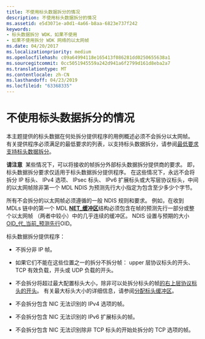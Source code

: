 ```yaml
---
title: 不使用标头数据拆分的情况
description: 不使用标头数据拆分的情况
ms.assetid: e5d3071e-a0d1-4a66-b8aa-6823e737f242
keywords:
- 标头数据拆分 WDK，如果不使用
- 如果不使用拆分 WDK 网络的以太网帧
ms.date: 04/20/2017
ms.localizationpriority: medium
ms.openlocfilehash: c09a64994118e165413f086281dd0250655638a1
ms.sourcegitcommit: 0cc5051945559a242d941a6f2799d161d8eba2a7
ms.translationtype: MT
ms.contentlocale: zh-CN
ms.lasthandoff: 04/23/2019
ms.locfileid: "63368335"
---
```

# <a name="cases-where-header-data-split-is-not-used"></a>不使用标头数据拆分的情况





本主题提供的标头数据在何处拆分提供程序的用例概述必须不会拆分以太网帧。 有关提供程序必须满足的最低要求的列表，以支持标头数据拆分，请参阅[最低要求支持标头数据拆分](minimum-requirements-for-supporting-header-data-split.md)。

**请注意**  某些情况下，可以将接收的帧拆分外部标头数据拆分提供商的要求。 即，标头数据拆分要求仅适用于标头数据拆分提供程序。 在这些情况下，永远不会将拆分 IP 标头、 IPv4 选项、 IPsec 标头、 IPv6 扩展标头或大写层协议标头，中间的以太网帧除非第一个 MDL NDIS 为预测先行大小指定为包含至少多少个字节。

 

所有不会拆分的以太网帧必须遵循的一般 NDIS 规则和要求。 例如，在收到 MDLs 链中的第一个 MDL [ **NET\_缓冲区**](https://msdn.microsoft.com/library/windows/hardware/ff568376)结构必须包含在帧的预测先行一部分或整个以太网帧 （两者中较小）中的几乎连续的缓冲区。 NDIS 设置与预期的大小[OID\_代\_当前\_预测先行](https://msdn.microsoft.com/library/windows/hardware/ff569574)OID。

标头数据拆分提供程序：

-   不拆分非 IP 帧。

-   如果它们不能在这些位置之一的拆分不拆分帧： upper 层协议标头的开头、 TCP 有效负载，开头或 UDP 负载的开头。

-   不会拆分将超过最大配置标头大小，除非可以处拆分标头的帧[的右上层协议标头的开头](splitting-frames-at-the-beginning-of-the-upper-layer-protocol-headers.md)。 有关最大标头大小的详细信息，请参阅[分配标头缓冲区](allocating-the-header-buffer.md)。

-   不会拆分包含 NIC 无法识别的 IPv4 选项的帧。

-   不会拆分包含 NIC 无法识别的 IPv6 扩展标头的帧。

-   不会拆分包含 NIC 无法识别除非 TCP 标头的开始处拆分的 TCP 选项的帧。

 

 





